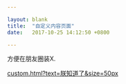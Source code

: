 ```yaml
---

layout: blank
title:  "自定义内容页面"
date:   2017-10-25 14:12:50 +0800

---
```


<script src="https://unpkg.com/jquery@3.2.1/dist/jquery.min.js"></script>

方便在朋友圈装X.

[custom.html?text=朕知道了&size=50px](/2017/10/25/custom.html?text=朕知道了&size=50px)

<!--more-->

<script>

function getParameterByName(name, url) {
    if (!url) url = window.location.href;
    name = name.replace(/[\[\]]/g, "\\$&");
    var regex = new RegExp("[?&]" + name + "(=([^&#]*)|&|#|$)"),
        results = regex.exec(url);
    if (!results) return null;
    if (!results[2]) return '';
    return decodeURIComponent(results[2].replace(/\+/g, " "));
}

var size = getParameterByName('size')
var text = getParameterByName('text')
var title = getParameterByName('title')
if (title === null) {
  title =  ''
}
if (text !== null) {
  document.title = title
  var c = $("<center>").text(text).css('font-size', size)
  $('body').empty().append(c)
}
</script>
